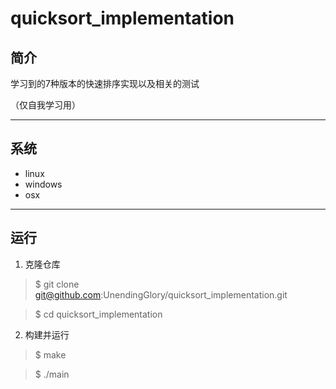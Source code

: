 # quicksort_implementation

## 简介
学习到的7种版本的快速排序实现以及相关的测试

（仅自我学习用）

---

## 系统
* linux
* windows
* osx

---

## 运行

1. 克隆仓库
> $ git clone git@github.com:UnendingGlory/quicksort_implementation.git

> $ cd quicksort_implementation

2. 构建并运行
> $ make

> $ ./main
